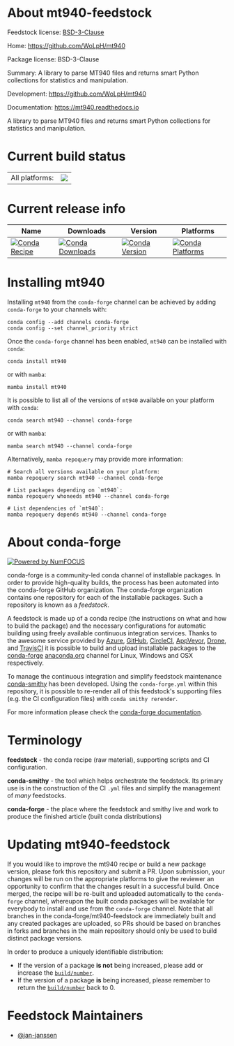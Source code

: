 About mt940-feedstock
=====================

Feedstock license: [BSD-3-Clause](https://github.com/conda-forge/mt940-feedstock/blob/main/LICENSE.txt)

Home: https://github.com/WoLpH/mt940

Package license: BSD-3-Clause

Summary: A library to parse MT940 files and returns smart Python collections for statistics and manipulation.

Development: https://github.com/WoLpH/mt940

Documentation: https://mt940.readthedocs.io

A library to parse MT940 files and returns smart Python collections
for statistics and manipulation.


Current build status
====================


<table><tr><td>All platforms:</td>
    <td>
      <a href="https://dev.azure.com/conda-forge/feedstock-builds/_build/latest?definitionId=14016&branchName=main">
        <img src="https://dev.azure.com/conda-forge/feedstock-builds/_apis/build/status/mt940-feedstock?branchName=main">
      </a>
    </td>
  </tr>
</table>

Current release info
====================

| Name | Downloads | Version | Platforms |
| --- | --- | --- | --- |
| [![Conda Recipe](https://img.shields.io/badge/recipe-mt940-green.svg)](https://anaconda.org/conda-forge/mt940) | [![Conda Downloads](https://img.shields.io/conda/dn/conda-forge/mt940.svg)](https://anaconda.org/conda-forge/mt940) | [![Conda Version](https://img.shields.io/conda/vn/conda-forge/mt940.svg)](https://anaconda.org/conda-forge/mt940) | [![Conda Platforms](https://img.shields.io/conda/pn/conda-forge/mt940.svg)](https://anaconda.org/conda-forge/mt940) |

Installing mt940
================

Installing `mt940` from the `conda-forge` channel can be achieved by adding `conda-forge` to your channels with:

```
conda config --add channels conda-forge
conda config --set channel_priority strict
```

Once the `conda-forge` channel has been enabled, `mt940` can be installed with `conda`:

```
conda install mt940
```

or with `mamba`:

```
mamba install mt940
```

It is possible to list all of the versions of `mt940` available on your platform with `conda`:

```
conda search mt940 --channel conda-forge
```

or with `mamba`:

```
mamba search mt940 --channel conda-forge
```

Alternatively, `mamba repoquery` may provide more information:

```
# Search all versions available on your platform:
mamba repoquery search mt940 --channel conda-forge

# List packages depending on `mt940`:
mamba repoquery whoneeds mt940 --channel conda-forge

# List dependencies of `mt940`:
mamba repoquery depends mt940 --channel conda-forge
```


About conda-forge
=================

[![Powered by
NumFOCUS](https://img.shields.io/badge/powered%20by-NumFOCUS-orange.svg?style=flat&colorA=E1523D&colorB=007D8A)](https://numfocus.org)

conda-forge is a community-led conda channel of installable packages.
In order to provide high-quality builds, the process has been automated into the
conda-forge GitHub organization. The conda-forge organization contains one repository
for each of the installable packages. Such a repository is known as a *feedstock*.

A feedstock is made up of a conda recipe (the instructions on what and how to build
the package) and the necessary configurations for automatic building using freely
available continuous integration services. Thanks to the awesome service provided by
[Azure](https://azure.microsoft.com/en-us/services/devops/), [GitHub](https://github.com/),
[CircleCI](https://circleci.com/), [AppVeyor](https://www.appveyor.com/),
[Drone](https://cloud.drone.io/welcome), and [TravisCI](https://travis-ci.com/)
it is possible to build and upload installable packages to the
[conda-forge](https://anaconda.org/conda-forge) [anaconda.org](https://anaconda.org/)
channel for Linux, Windows and OSX respectively.

To manage the continuous integration and simplify feedstock maintenance
[conda-smithy](https://github.com/conda-forge/conda-smithy) has been developed.
Using the ``conda-forge.yml`` within this repository, it is possible to re-render all of
this feedstock's supporting files (e.g. the CI configuration files) with ``conda smithy rerender``.

For more information please check the [conda-forge documentation](https://conda-forge.org/docs/).

Terminology
===========

**feedstock** - the conda recipe (raw material), supporting scripts and CI configuration.

**conda-smithy** - the tool which helps orchestrate the feedstock.
                   Its primary use is in the construction of the CI ``.yml`` files
                   and simplify the management of *many* feedstocks.

**conda-forge** - the place where the feedstock and smithy live and work to
                  produce the finished article (built conda distributions)


Updating mt940-feedstock
========================

If you would like to improve the mt940 recipe or build a new
package version, please fork this repository and submit a PR. Upon submission,
your changes will be run on the appropriate platforms to give the reviewer an
opportunity to confirm that the changes result in a successful build. Once
merged, the recipe will be re-built and uploaded automatically to the
`conda-forge` channel, whereupon the built conda packages will be available for
everybody to install and use from the `conda-forge` channel.
Note that all branches in the conda-forge/mt940-feedstock are
immediately built and any created packages are uploaded, so PRs should be based
on branches in forks and branches in the main repository should only be used to
build distinct package versions.

In order to produce a uniquely identifiable distribution:
 * If the version of a package **is not** being increased, please add or increase
   the [``build/number``](https://docs.conda.io/projects/conda-build/en/latest/resources/define-metadata.html#build-number-and-string).
 * If the version of a package **is** being increased, please remember to return
   the [``build/number``](https://docs.conda.io/projects/conda-build/en/latest/resources/define-metadata.html#build-number-and-string)
   back to 0.

Feedstock Maintainers
=====================

* [@jan-janssen](https://github.com/jan-janssen/)

